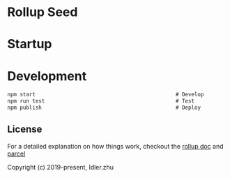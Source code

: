 # Rollup Seed

# Startup

# Development
```javascript
npm start                                             # Develop
npm run test                                          # Test
npm publish                                           # Deploy
```

## License
For a detailed explanation on how things work,
checkout the [rollup doc](https://https://rollupjs.org/guide/en) and [parcel](https://parceljs.org/)

Copyright (c) 2019-present, Idler.zhu
